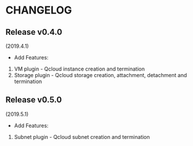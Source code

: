 # CHANGELOG
## Release v0.4.0   
(2019.4.1)  
*  Add Features:  
1.  VM plugin - Qcloud instance creation and termination   
2.  Storage plugin - Qcloud storage creation, attachment, detachment and termination  

## Release v0.5.0   
(2019.5.1)  
*  Add Features:  
1.  Subnet plugin - Qcloud subnet creation and termination   
